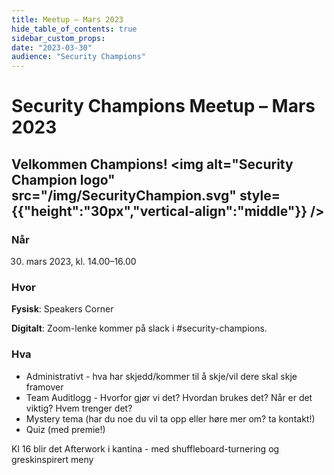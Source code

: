 ```yaml
---
title: Meetup – Mars 2023
hide_table_of_contents: true
sidebar_custom_props:
date: "2023-03-30"
audience: "Security Champions"
---
```


# Security Champions Meetup – Mars 2023

## Velkommen Champions! <img alt="Security Champion logo" src="/img/SecurityChampion.svg" style={{"height":"30px","vertical-align":"middle"}} />

### Når

30. mars 2023, kl. 14.00–16.00

### Hvor

**Fysisk**: Speakers Corner

**Digitalt**: Zoom-lenke kommer på slack i #security-champions.

### Hva

- Administrativt - hva har skjedd/kommer til å skje/vil dere skal skje framover
- Team Auditlogg - Hvorfor gjør vi det? Hvordan brukes det? Når er det viktig? Hvem trenger det?
- Mystery tema (har du noe du vil ta opp eller høre mer om? ta kontakt!)
- Quiz (med premie!)

Kl 16 blir det Afterwork i kantina - med shuffleboard-turnering og greskinspirert meny